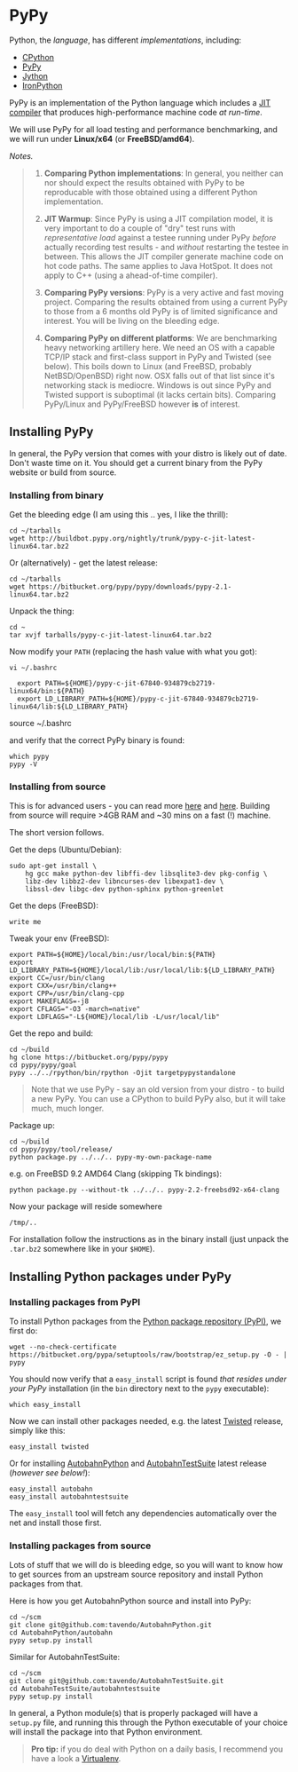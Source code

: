 

# PyPy

Python, the *language*, has different *implementations*, including:

 * [CPython](http://www.python.org/)
 * [PyPy](http://pypy.org/)
 * [Jython](http://jython.org/)
 * [IronPython](http://ironpython.net/)

PyPy is an implementation of the Python language which includes a [JIT compiler](http://en.wikipedia.org/wiki/Just-in-time_compilation) that produces high-performance machine code *at run-time*.

We will use PyPy for all load testing and performance benchmarking, and we will run under **Linux/x64** (or **FreeBSD/amd64**).

*Notes.*

> 1. **Comparing Python implementations**: In general, you neither can nor should expect the results obtained with PyPy to be reproducable with those obtained using a different Python implementation.
>
> 2. **JIT Warmup**: Since PyPy is using a JIT compilation model, it is very important to do a couple of "dry" test runs with *representative load* against a testee running under PyPy *before* actually recording test results - and *without* restarting the testee in between. This allows the JIT compiler generate machine code on hot code paths.
>The same applies to Java HotSpot. It does not apply to C++ (using a ahead-of-time compiler).
>
> 3. **Comparing PyPy versions**: PyPy is a very active and fast moving project. Comparing the results obtained from using a current PyPy to those from a 6 months old PyPy is of limited significance and interest. You will be living on the bleeding edge.
> 4. **Comparing PyPy on different platforms**: We are benchmarking heavy networking artillery here. We need an OS with a capable TCP/IP stack and first-class support in PyPy and Twisted (see below). This boils down to Linux (and FreeBSD, probably NetBSD/OpenBSD) right now. OSX falls out of that list since it's networking stack is mediocre. Windows is out since PyPy and Twisted support is suboptimal (it lacks certain bits). Comparing PyPy/Linux and PyPy/FreeBSD however **is** of interest.

## Installing PyPy

In general, the PyPy version that comes with your distro is likely out of date. Don't waste time on it. You should get a current binary from the PyPy website or build from source.

### Installing from binary

Get the bleeding edge (I am using this .. yes, I like the thrill):

	cd ~/tarballs
	wget http://buildbot.pypy.org/nightly/trunk/pypy-c-jit-latest-linux64.tar.bz2

Or (alternatively) - get the latest release:

	cd ~/tarballs
	wget https://bitbucket.org/pypy/pypy/downloads/pypy-2.1-linux64.tar.bz2

Unpack the thing:

	cd ~
	tar xvjf tarballs/pypy-c-jit-latest-linux64.tar.bz2

Now modify your `PATH` (replacing the hash value with what you got):

	vi ~/.bashrc

      export PATH=${HOME}/pypy-c-jit-67840-934879cb2719-linux64/bin:${PATH}
      export LD_LIBRARY_PATH=${HOME}/pypy-c-jit-67840-934879cb2719-linux64/lib:${LD_LIBRARY_PATH}

   source ~/.bashrc

and verify that the correct PyPy binary is found:

	which pypy
	pypy -V

### Installing from source

This is for advanced users - you can read more [here](http://pypy.org/download.html) and [here](http://pypy.readthedocs.org/en/latest/getting-started-python.html#translating-the-pypy-python-interpreter). Building from source will require >4GB RAM and ~30 mins on a fast (!) machine.

The short version follows.

Get the deps (Ubuntu/Debian):

	sudo apt-get install \
		hg gcc make python-dev libffi-dev libsqlite3-dev pkg-config \
		libz-dev libbz2-dev libncurses-dev libexpat1-dev \
		libssl-dev libgc-dev python-sphinx python-greenlet

Get the deps (FreeBSD):

	write me

Tweak your env (FreeBSD):

	export PATH=${HOME}/local/bin:/usr/local/bin:${PATH}
	export LD_LIBRARY_PATH=${HOME}/local/lib:/usr/local/lib:${LD_LIBRARY_PATH}
	export CC=/usr/bin/clang
	export CXX=/usr/bin/clang++
	export CPP=/usr/bin/clang-cpp
	export MAKEFLAGS=-j8
	export CFLAGS="-O3 -march=native"
	export LDFLAGS="-L${HOME}/local/lib -L/usr/local/lib"

Get the repo and build:

	cd ~/build
	hg clone https://bitbucket.org/pypy/pypy
	cd pypy/pypy/goal
	pypy ../../rpython/bin/rpython -Ojit targetpypystandalone

> Note that we use PyPy - say an old version from your distro - to build a new PyPy. You can use a CPython to build PyPy also, but it will take much, much longer.
>

Package up:

	cd ~/build
	cd pypy/pypy/tool/release/
	python package.py ../../.. pypy-my-own-package-name

e.g. on FreeBSD 9.2 AMD64 Clang (skipping Tk bindings):

	python package.py --without-tk ../../.. pypy-2.2-freebsd92-x64-clang

Now your package will reside somewhere

	/tmp/..

For installation follow the instructions as in the binary install (just unpack the `.tar.bz2` somewhere like in your `$HOME`).

## Installing Python packages under PyPy

### Installing packages from PyPI

To install Python packages from the [Python package repository (PyPI)](https://pypi.python.org/pypi), we first do:

	wget --no-check-certificate https://bitbucket.org/pypa/setuptools/raw/bootstrap/ez_setup.py -O - | pypy

You should now verify that a `easy_install` script is found *that resides under your PyPy* installation (in the `bin` directory next to the `pypy` executable):

	which easy_install

Now we can install other packages needed, e.g. the latest [Twisted](http://twistedmatrix.com/) release, simply like this:

	easy_install twisted

Or for installing [AutobahnPython](http://autobahn.ws/python/) and [AutobahnTestSuite](http://autobahn.ws/testsuite/) latest release (*however see below!*):

	easy_install autobahn
	easy_install autobahntestsuite

The `easy_install` tool will fetch any dependencies automatically over the net and install those first.

### Installing packages from source

Lots of stuff that we will do is bleeding edge, so you will want to know how to get sources from an upstream source repository and install Python packages from that.

Here is how you get AutobahnPython source and install into PyPy:

	cd ~/scm
	git clone git@github.com:tavendo/AutobahnPython.git
	cd AutobahnPython/autobahn
	pypy setup.py install

Similar for AutobahnTestSuite:

	cd ~/scm
	git clone git@github.com:tavendo/AutobahnTestSuite.git
	cd AutobahnTestSuite/autobahntestsuite
	pypy setup.py install

In general, a Python module(s) that is properly packaged will have a `setup.py` file, and running this through the Python executable of your choice will install the package into that Python environment.

> **Pro tip:** if you do deal with Python on a daily basis, I recommend you have a look a [Virtualenv](http://www.virtualenv.org).

